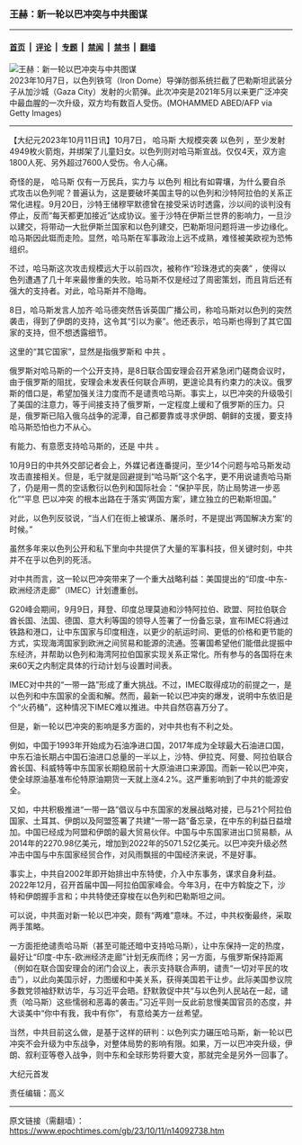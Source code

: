 ### 王赫：新一轮以巴冲突与中共图谋

---

#### [首页](../../../..?n14092738) &nbsp;|&nbsp; [评论](../../../../../epoch-comment?n14092738) &nbsp;|&nbsp; [专题](../../../../../epoch-special?n14092738) &nbsp;|&nbsp; [禁闻](../../../../../epoch-news?n14092738) &nbsp;|&nbsp; [禁书](../../../../../books?n14092738) &nbsp;|&nbsp; [翻墙](https://github.com/gfw-breaker/nogfw/blob/master/README.md?n14092738)


<div><img alt="王赫：新一轮以巴冲突与中共图谋" class="attachment-djy_600_400 size-djy_600_400 wp-post-image" src="https://i.epochtimes.com/assets/uploads/2023/10/id14092757-GettyImages-1712263183-.jpeg"/>
<div class="caption">
 2023年10月7日，以色列铁穹（Iron Dome）导弹防御系统拦截了巴勒斯坦武装分子从加沙城（Gaza City）发射的火箭弹。此次冲突是2021年5月以来更广泛冲突中最血腥的一次升级，双方均有数百人受伤。(MOHAMMED ABED/AFP via Getty Images)
</div></div><hr/><div class="post_content" id="artbody" itemprop="articleBody">
 <!-- article content begin -->
 <p>
  【大纪元2023年10月11日讯】10月7日，
  <ok href="https://www.epochtimes.com/gb/tag/%E5%93%88%E9%A9%AC%E6%96%AF.html">
   哈马斯
  </ok>
  大规模突袭
  <ok href="https://www.epochtimes.com/gb/tag/%E4%BB%A5%E8%89%B2%E5%88%97.html">
   以色列
  </ok>
  ，至少发射4949枚火箭炮，并绑架了儿童妇女。以色列则对哈马斯宣战。仅仅4天，双方逾1800人死、另外超过7600人受伤。令人心痛。
 </p>
 <p>
  奇怪的是，
  <ok href="https://www.epochtimes.com/gb/tag/%E5%93%88%E9%A9%AC%E6%96%AF.html">
   哈马斯
  </ok>
  仅有一万民兵，实力与
  <ok href="https://www.epochtimes.com/gb/tag/%E4%BB%A5%E8%89%B2%E5%88%97.html">
   以色列
  </ok>
  相比有如霄壤，为什么要自杀式攻击以色列呢？普遍认为，这是要破坏美国主导的以色列和沙特阿拉伯的关系正常化进程。9月20日，沙特王储穆罕默德曾在接受采访时透露，沙以间的谈判没有停止，反而“每天都更加接近”达成协议。鉴于沙特在伊斯兰世界的影响力，一旦沙以建交，将带动一大批伊斯兰国家和以色列建交，巴勒斯坦问题将进一步边缘化。哈马斯因此铤而走险。显然，哈马斯在军事政治上远不成熟，难怪被美欧视为恐怖组织。
 </p>
 <p>
  不过，哈马斯这次攻击规模远大于以前四次，被称作“珍珠港式的突袭” ，使得以色列遭遇了几十年来最惨重的失败。哈马斯不仅是经过了周密策划，而且背后还有强大的支持者。对此，哈马斯并不隐晦。
 </p>
 <p>
  8日，哈马斯发言人加齐‧哈马德突然告诉英国广播公司，称哈马斯对以色列的突然袭击，得到了伊朗的支持，这令其“引以为豪”。他还表示，哈马斯也得到了其它国家的支持，但不想透露细节。
 </p>
 <p>
  这里的“其它国家”，显然是指俄罗斯和
  <ok href="https://www.epochtimes.com/gb/tag/%E4%B8%AD%E5%85%B1.html">
   中共
  </ok>
  。
 </p>
 <p>
  俄罗斯对哈马斯的一个公开支持，是8日联合国安理会召开紧急闭门磋商会议时，由于俄罗斯的阻扰，安理会未发表任何联合声明，更遑论具有约束力的决议。俄罗斯的借口是，希望加强关注力度而不是谴责哈马斯。事实上，以巴冲突的升级吸引了美国的注意力，等于间接支持了俄罗斯，一定程度上缓和了俄罗斯的压力。只是，俄罗斯已陷入俄乌战争的泥潭，自己都要靠或寻求伊朗、朝鲜的支援，要支持哈马斯恐怕也力不从心。
 </p>
 <p>
  有能力、有意愿支持哈马斯的，还是
  <ok href="https://www.epochtimes.com/gb/tag/%E4%B8%AD%E5%85%B1.html">
   中共
  </ok>
  。
 </p>
 <p>
  10月9日的中共外交部记者会上，外媒记者连番提问，至少14个问题与哈马斯发动攻击直接相关。但是，毛宁就是回避提到“哈马斯”这个名字，更不用说谴责哈马斯了，仍是用一贯的空话敷衍以色列和国际社会：“保护平民，防止局势进一步恶化”“平息
  <ok href="https://www.epochtimes.com/gb/tag/%E5%B7%B4%E4%BB%A5%E5%86%B2%E7%AA%81.html">
   巴以冲突
  </ok>
  的根本出路在于落实‘两国方案’，建立独立的巴勒斯坦国。”
 </p>
 <p>
  对此，以色列反驳说，“当人们在街上被谋杀、屠杀时，不是提出‘两国解决方案’的时候。”
 </p>
 <p>
  虽然多年来以色列公开和私下里向中共提供了大量的军事科技，但关键时刻，中共并不在乎以色列的死活。
 </p>
 <p>
  对中共而言，这一轮以巴冲突带来了一个重大战略利益：美国提出的“印度-中东-欧洲经济走廊”（IMEC）计划遭重创。
 </p>
 <p>
  G20峰会期间，9月9日，拜登、印度总理莫迪和沙特阿拉伯、欧盟、阿拉伯联合酋长国、法国、德国、意大利等国的领导人签署了一份备忘录，宣布IMEC将通过铁路和港口，让中东国家与印度相连，以更少的航运时间、更低的价格和更节能的方式，实现海湾国家到欧洲之间贸易和能源的流通。签署国希望他们能借此提振中东经济，并帮助以色列和海湾阿拉伯国家实现关系正常化。所有参与的各国将在未来60天之内制定具体的行动计划与设置时间表。
 </p>
 <p>
  IMEC对中共的“一带一路”形成了重大挑战。不过，IMEC取得成功的前提之一，是以色列和中东国家的全面和解。然而，最新一轮以巴冲突的爆发，说明中东依旧是个“火药桶”，这种情况下IMEC难以推进。中共自然窃喜万分了。
 </p>
 <p>
  但是，新一轮以巴冲突的影响是多方面的，对中共也有不利之处。
 </p>
 <p>
  例如，中国于1993年开始成为石油净进口国，2017年成为全球最大石油进口国，中东石油长期占中国石油进口总量的一半以上，沙特、伊拉克、阿曼、阿拉伯联合酋长国、科威特等中东国家长期稳居前十大原油进口来源国。而新一轮以巴冲突，使全球原油基准布伦特原油期货一天就上涨4.2%。这严重影响到了中共的能源安全。
 </p>
 <p>
  又如，中共积极推进“一带一路”倡议与中东国家的发展战略对接，已与21个阿拉伯国家、土耳其、伊朗以及阿盟签署了共建“一带一路”备忘录，在中东的利益日益增加。中国已经成为阿盟和伊朗的最大贸易伙伴。中国与中东国家进出口贸易额，从2014年的2270.98亿美元，增加到2022年的5071.52亿美元。以巴冲突升级必然冲击中国与中东国家经贸合作，对风雨飘摇的中国经济来说，不是好事。
 </p>
 <p>
  事实上，中共自2002年即开始排出中东特使，介入中东事务，谋求自身利益。2022年12月，召开首届中国—阿拉伯国家峰会。今年3月，在中方斡旋之下，沙特和伊朗握手言和；中共特使还穿梭在以色列和巴勒斯坦之间。
 </p>
 <p>
  可以说，中共面对新一轮以巴冲突，颇有“两难”意味。不过，中共权衡最终，采取两手策略。
 </p>
 <p>
  一方面拒绝谴责哈马斯（甚至可能还暗中支持哈马斯），让中东保持一定的热度，最好让“印度-中东-欧洲经济走廊”计划无疾而终；另一方面，与俄罗斯保持距离（例如在联合国安理会的闭门会议上，表示支持联合声明，谴责“一切对平民的攻击”），以此向美国示好，力图缓和中美关系，获得美国若干让步。此际美国参议院多数党领袖舒默访华，与习近平会晤。舒默敦促中共“与以色列人民站在一起，谴责（哈马斯）这些懦弱和恶毒的袭击。”习近平则一反此前怠慢美国官员的态度，并大谈美中“你中有我，我中有你”， 有意给美方一丝希望。
 </p>
 <p>
  当然，中共目前这么做，是基于这样的研判：以色列实力碾压哈马斯，新一轮以巴冲突不会升级为中东战争，对整体局势的影响有限。如果，万一以巴冲突升级，伊朗、叙利亚等卷入战争，则中东和全球形势将要大变，那就完全是另外一回事了。
 </p>
 <p>
  大纪元首发
 </p>
 <p>
  责任编辑：高义
 </p>
 <!-- article content end -->
 <div id="below_article_ad">
 </div>
</div>


---

原文链接（需翻墙）：https://www.epochtimes.com/gb/23/10/11/n14092738.htm